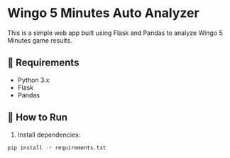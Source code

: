 # Wingo 5 Minutes Auto Analyzer

This is a simple web app built using Flask and Pandas to analyze Wingo 5 Minutes game results.

## 🔧 Requirements

- Python 3.x
- Flask
- Pandas

## 🚀 How to Run

1. Install dependencies:
```bash
pip install -r requirements.txt
